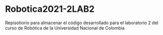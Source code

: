 # Robotica2021-2LAB2
Repisotiorio para almacenar el código desarrollado para el laboratorio 2 del curso de Robótica de la Universidad Nacional de Colombia
